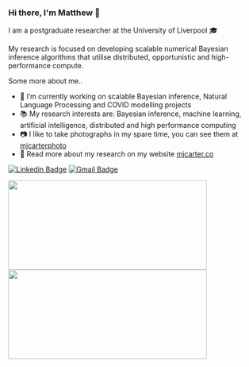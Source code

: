 ### Hi there, I'm Matthew 👋

I am a postgraduate researcher at the University of Liverpool :mortar_board:

My research is focused on developing scalable numerical Bayesian inference algorithms that utilise distributed, opportunistic and high-performance compute.

Some more about me..

- 🔭 I’m currently working on scalable Bayesian inference, Natural Language Processing and COVID modelling projects
- 📚 My research interests are: Bayesian inference, machine learning, artificial intelligence, distributed and high performance computing
- 📷 I like to take photographs in my spare time, you can see them at [mjcarterphoto](https://instagram.com/mjcarterphoto)
- 📄 Read more about my research on my website [mjcarter.co](https://mjcarter.co)

[![Linkedin Badge](https://img.shields.io/badge/-mjcarter95-blue?style=flat-square&logo=Linkedin&logoColor=white&link=https://www.linkedin.com/in/mjcarter95/)](https://www.linkedin.com/in/mjcarter95/)
[![Gmail Badge](https://img.shields.io/badge/-m.j.carter2@liverpool.ac.uk-c14438?style=flat-square&logo=Gmail&logoColor=white&link=mailto:m.j.carter2@liverpool.ac.uk)](mailto:m.j.carter2@liverpool.ac.uk)

<div>
<img height="180em" width="400em" src="https://github-readme-stats.vercel.app/api/top-langs/?username=mjcarter95&show_icons=true&hide_border=false&theme=react&layout=compact&langs_count=4" />
<img height="180em" width="400em" src="https://github-readme-stats.vercel.app/api?username=mjcarter95&show_icons=true&hide_border=false&theme=react" />
</div>
